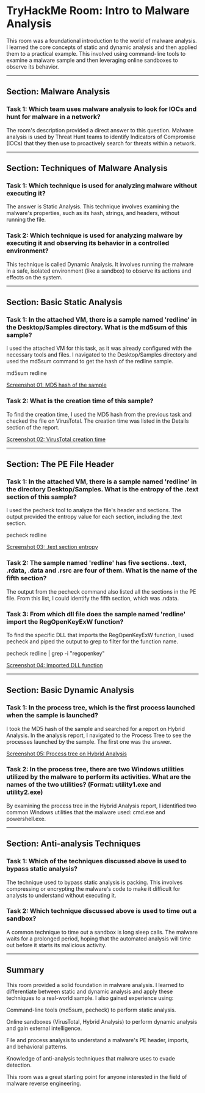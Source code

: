 # TryHackMe Room: Intro to Malware Analysis

This room was a foundational introduction to the world of malware analysis. I learned the core concepts of static and dynamic analysis and then applied them to a practical example. This involved using command-line tools to examine a malware sample and then leveraging online sandboxes to observe its behavior.

---

## Section: Malware Analysis

### Task 1: Which team uses malware analysis to look for IOCs and hunt for malware in a network?

The room's description provided a direct answer to this question. Malware analysis is used by Threat Hunt teams to identify Indicators of Compromise (IOCs) that they then use to proactively search for threats within a network.

---

## Section: Techniques of Malware Analysis

### Task 1: Which technique is used for analyzing malware without executing it?

The answer is Static Analysis. This technique involves examining the malware's properties, such as its hash, strings, and headers, without running the file.

### Task 2: Which technique is used for analyzing malware by executing it and observing its behavior in a controlled environment?

This technique is called Dynamic Analysis. It involves running the malware in a safe, isolated environment (like a sandbox) to observe its actions and effects on the system.

---

## Section: Basic Static Analysis

### Task 1: In the attached VM, there is a sample named 'redline' in the Desktop/Samples directory. What is the md5sum of this sample?

I used the attached VM for this task, as it was already configured with the necessary tools and files. I navigated to the Desktop/Samples directory and used the md5sum command to get the hash of the redline sample.

md5sum redline

[Screenshot 01: MD5 hash of the sample](./screenshots/01-md5-hash.png)

### Task 2: What is the creation time of this sample?

To find the creation time, I used the MD5 hash from the previous task and checked the file on VirusTotal. The creation time was listed in the Details section of the report.

[Screenshot 02: VirusTotal creation time](./screenshots/02-vt-creation-time.png)

---

## Section: The PE File Header

### Task 1: In the attached VM, there is a sample named 'redline' in the directory Desktop/Samples. What is the entropy of the .text section of this sample?

I used the pecheck tool to analyze the file's header and sections. The output provided the entropy value for each section, including the .text section.

pecheck redline

[Screenshot 03: .text section entropy](./screenshots/03-pecheck-entropy.png)

### Task 2: The sample named 'redline' has five sections. .text, .rdata, .data and .rsrc are four of them. What is the name of the fifth section?

The output from the pecheck command also listed all the sections in the PE file. From this list, I could identify the fifth section, which was .ndata.

### Task 3: From which dll file does the sample named 'redline' import the RegOpenKeyExW function?

To find the specific DLL that imports the RegOpenKeyExW function, I used pecheck and piped the output to grep to filter for the function name.

pecheck redline | grep -i "regopenkey"

[Screenshot 04: Imported DLL function](./screenshots/04-imported-dll.png)

---

## Section: Basic Dynamic Analysis

### Task 1: In the process tree, which is the first process launched when the sample is launched?

I took the MD5 hash of the sample and searched for a report on Hybrid Analysis. In the analysis report, I navigated to the Process Tree to see the processes launched by the sample. The first one was the answer.

[Screenshot 05: Process tree on Hybrid Analysis](./screenshots/05-process-tree.png)

### Task 2: In the process tree, there are two Windows utilities utilized by the malware to perform its activities. What are the names of the two utilities? (Format: utility1.exe and utility2.exe)

By examining the process tree in the Hybrid Analysis report, I identified two common Windows utilities that the malware used: cmd.exe and powershell.exe.

---

## Section: Anti-analysis Techniques

### Task 1: Which of the techniques discussed above is used to bypass static analysis?

The technique used to bypass static analysis is packing. This involves compressing or encrypting the malware's code to make it difficult for analysts to understand without executing it.

### Task 2: Which technique discussed above is used to time out a sandbox?

A common technique to time out a sandbox is long sleep calls. The malware waits for a prolonged period, hoping that the automated analysis will time out before it starts its malicious activity.

---

## Summary
This room provided a solid foundation in malware analysis. I learned to differentiate between static and dynamic analysis and apply these techniques to a real-world sample. I also gained experience using:

Command-line tools (md5sum, pecheck) to perform static analysis.

Online sandboxes (VirusTotal, Hybrid Analysis) to perform dynamic analysis and gain external intelligence.

File and process analysis to understand a malware's PE header, imports, and behavioral patterns.

Knowledge of anti-analysis techniques that malware uses to evade detection.

This room was a great starting point for anyone interested in the field of malware reverse engineering.